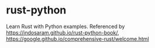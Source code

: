 # rust-python
Learn Rust with Python examples. Referenced by https://indosaram.github.io/rust-python-book/, https://google.github.io/comprehensive-rust/welcome.html
